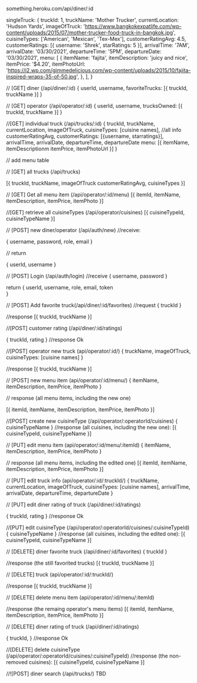 something.heroku.com/api/diner/:id

singleTruck: {
truckId: 1,
truckName: 'Mother Trucker',
currentLocation: 'Hudson Yards',
imageOfTruck:
'https://www.bangkokexpatlife.com/wp-content/uploads/2015/07/mother-trucker-food-truck-in-bangkok.jpg',
cuisineTypes: ['American', 'Mexican', 'Tex-Mex'],
customerRatingAvg: 4.5,
customerRatings: [{ username: 'Shrek', starRatings: 5 }],
arrivalTime: '7AM',
arrivalDate: '03/30/2021',
departureTime: '5PM',
departureDate: '03/30/2021',
menu: [
{
itemName: 'fajita',
itemDescription: 'juicy and nice',
itemPrice: '$4.20',
itemPhotoUrl:
'https://i2.wp.com/gimmedelicious.com/wp-content/uploads/2015/10/fajita-inspired-wraps-35-of-50.jpg',
},
],
}

// [GET] diner (/api/diner/:id)
{
userId,
username,
favoriteTrucks: [{
truckId,
truckName
}]
}

// [GET] operator (/api/operator/:id)
{
userId,
username,
trucksOwned: [{
truckId,
truckName
}]
}

//[GET] individual truck (/api/trucks/:id)
{
truckId,
truckName,
currentLocation,
imageOfTruck,
cuisineTypes: [cuisine names], //all info
customerRatingAvg,
customerRatings: [{username, starratings}],
arrivalTime,
arrivalDate,
departureTime,
departureDate
menu: [{
itemName,
itemDescriptionm
itemPrice,
itemPhotoUrl
}]
}

// add menu table

// [GET] all trucks (/api/trucks)

[{
truckId,
truckName,
imageOfTruck
customerRatingAvg,
cuisineTypes
}]

// [GET] Get all menu item (/api/operator/:id/menu)
[{
itemId,
itemName,
itemDescription,
itemPrice,
itemPhoto
}]

//[GET] retrieve all cuisineTypes (/api/operator/cuisines)
[{
cuisineTypeId,
cuisineTypeName
}]

// [POST] new diner/operator (/api/auth/new)
//receive:

{
username,
password,
role,
email
}

// return

{
userId,
username
}

// [POST] Login (/api/auth/login)
//receive
{
username,
password
}

return {
userId,
username,
role,
email,
token  
}

// [POST] Add favorite truck(/api/diner/:id/favorites)
//request
{
truckId
}

//response
[{
truckId,
truckName
}]

//[POST] customer rating (/api/diner/:id/ratings)

{
truckId,
rating
}
//response
Ok

//[POST] operator new truck (api/operator/:id/)
{
truckName,
imageOfTruck,
cuisineTypes: [cuisine names]
}

//response
[{
truckId,
truckName
}]

// [POST] new menu item (api/operator/:id/menu/)
{
itemName,
itemDescription,
itemPrice,
itemPhoto
}

// response (all menu items, including the new one)

[{
itemId,
itemName,
itemDescription,
itemPrice,
itemPhoto
}]

//[POST] create new cuisineType (/api/operator/:operatorId/cuisines)
{
cuisineTypeName
}
//response (all cuisines, including the new one):
[{
cuisineTypeId,
cuisineTypeName
}]

// [PUT] edit menu item (api/operator/:id/menu/:itemId)
{
itemName,
itemDescription,
itemPrice,
itemPhoto
}

// response (all menu items, including the edited one)
[{
itemId,
itemName,
itemDescription,
itemPrice,
itemPhoto
}]

// [PUT] edit truck info (api/operator/:id/:truckId/)
{
truckName,
currentLocation,
imageOfTruck,
cuisineTypes: [cuisine names],
arrivalTime,
arrivalDate,
departureTime,
departureDate
}

// [PUT] edit diner rating of truck (/api/diner/:id/ratings)

{
truckId,
rating
}
//response
Ok

//[PUT] edit cuisineType (/api/operator/:operatorId/cuisines/:cuisineTypeId)
{
cuisineTypeName
}
//response (all cuisines, including the edited one):
[{
cuisineTypeId,
cuisineTypeName
}]

// [DELETE] diner favorite truck (/api/diner/:id/favorites)
{
truckId
}

//response (the still favorited trucks)
[{
truckId,
truckName
}]

// [DELETE] truck (api/operator/:id/:truckId/)

//response
[{
truckId,
truckName
}]

// [DELETE] delete menu item (api/operator/:id/menu/:itemId)

//response (the remaing operator's menu items)
[{
itemId,
itemName,
itemDescription,
itemPrice,
itemPhoto
}]

// [DELETE] diner rating of truck (/api/diner/:id/ratings)

{
truckId,
}
//response
Ok

//[DELETE] delete cuisineType (/api/operator/:operatorId/cuisines/:cuisineTypeId)
//response (the non-removed cuisines):
[{
cuisineTypeId,
cuisineTypeName
}]

//![POST] diner search (/api/trucks/)
TBD
